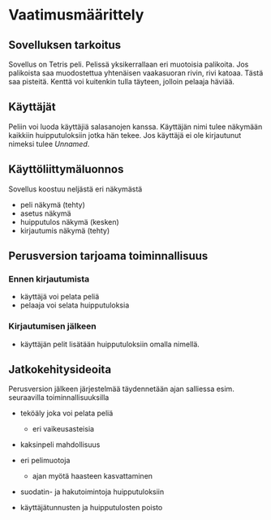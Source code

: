 # Vaatimusmäärittely

## Sovelluksen tarkoitus

Sovellus on Tetris peli. Pelissä yksikerrallaan eri muotoisia palikoita. Jos palikoista saa muodostettua yhtenäisen vaakasuoran rivin, rivi katoaa. Tästä saa pisteitä. Kenttä voi kuitenkin tulla täyteen, jolloin pelaaja häviää.

## Käyttäjät

Peliin voi luoda käyttäjiä salasanojen kanssa. Käyttäjän nimi tulee näkymään kaikkiin huipputuloksiin jotka hän tekee. Jos käyttäjä ei ole kirjautunut nimeksi tulee _Unnamed_.

## Käyttöliittymäluonnos

Sovellus koostuu neljästä eri näkymästä
- peli näkymä (tehty)
- asetus näkymä
- huipputulos näkymä (kesken)
- kirjautumis näkymä (tehty)

## Perusversion tarjoama toiminnallisuus

### Ennen kirjautumista

- käyttäjä voi pelata peliä
- pelaaja voi selata huipputuloksia

### Kirjautumisen jälkeen

- käyttäjän pelit lisätään huipputuloksiin omalla nimellä.

## Jatkokehitysideoita

Perusversion jälkeen järjestelmää täydennetään ajan salliessa esim. seuraavilla toiminnallisuuksilla

- teköäly joka voi pelata peliä
  - eri vaikeusasteisia

- kaksinpeli mahdollisuus

- eri pelimuotoja
  - ajan myötä haasteen kasvattaminen

- suodatin- ja hakutoimintoja huipputuloksiin

- käyttäjätunnusten ja huipputulosten poisto
